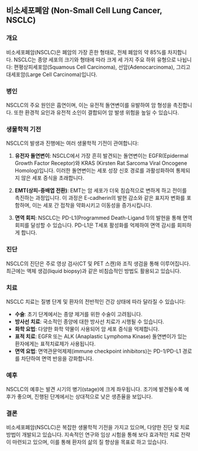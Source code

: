 

## 비소세포폐암 (Non-Small Cell Lung Cancer, NSCLC)

### 개요
비소세포폐암(NSCLC)은 폐암의 가장 흔한 형태로, 전체 폐암의 약 85%를 차지합니다. NSCLC는 종양 세포의 크기와 형태에 따라 크게 세 가지 주요 하위 유형으로 나뉩니다: 편평상피세포암(Squamous Cell Carcinoma), 선암(Adenocarcinoma), 그리고 대세포암(Large Cell Carcinoma)입니다.

### 병인
NSCLC의 주요 원인은 흡연이며, 이는 유전적 돌연변이를 유발하여 암 형성을 촉진합니다. 또한 환경적 요인과 유전적 소인이 결합되어 암 발생 위험을 높일 수 있습니다. 

### 생물학적 기전
NSCLC의 발생과 진행에는 여러 생물학적 기전이 관여합니다:

1. **유전자 돌연변이**: NSCLC에서 가장 흔히 발견되는 돌연변이는 EGFR(Epidermal Growth Factor Receptor)와 KRAS (Kirsten Rat Sarcoma Viral Oncogene Homolog)입니다. 이러한 돌연변이는 세포 성장 신호 경로를 과활성화하여 통제되지 않은 세포 증식을 초래합니다.

2. **EMT(상피-중배엽 전환)**: EMT는 암 세포가 더욱 침습적으로 변하게 하고 전이를 촉진하는 과정입니다. 이 과정은 E-cadherin의 발현 감소와 같은 표지자 변화를 포함하며, 이는 세포 간 접착을 약화시키고 이동성을 증가시킵니다.

3. **면역 회피**: NSCLC는 PD-L1(Programmed Death-Ligand 1)의 발현을 통해 면역 회피를 달성할 수 있습니다. PD-L1은 T세포 활성화를 억제하여 면역 감시를 회피하게 합니다.

### 진단
NSCLC의 진단은 주로 영상 검사(CT 및 PET 스캔)와 조직 생검을 통해 이루어집니다. 최근에는 액체 생검(liquid biopsy)과 같은 비침습적인 방법도 활용되고 있습니다.

### 치료
NSCLC 치료는 질병 단계 및 환자의 전반적인 건강 상태에 따라 달라질 수 있습니다:

- **수술**: 초기 단계에서는 종양 제거를 위한 수술이 고려됩니다.
- **방사선 치료**: 국소적인 종양에 대한 방사선 치료가 시행될 수 있습니다.
- **화학 요법**: 다양한 화학 약물이 사용되어 암 세포 증식을 억제합니다.
- **표적 치료**: EGFR 또는 ALK (Anaplastic Lymphoma Kinase) 돌연변이가 있는 환자에게는 표적치료제가 사용됩니다.
- **면역 요법**: 면역관문억제제(immune checkpoint inhibitors)는 PD-1/PD-L1 경로를 차단하여 면역 반응을 강화합니다.

### 예후
NSCLC의 예후는 발견 시기의 병기(stage)에 크게 좌우됩니다. 조기에 발견될수록 예후가 좋으며, 진행된 단계에서는 상대적으로 낮은 생존율을 보입니다.

### 결론
비소세포폐암(NSCLC)은 복잡한 생물학적 기전을 가지고 있으며, 다양한 진단 및 치료 방법이 개발되고 있습니다. 지속적인 연구와 임상 시험을 통해 보다 효과적인 치료 전략이 마련되고 있으며, 이를 통해 환자의 삶의 질 향상을 목표로 하고 있습니다.